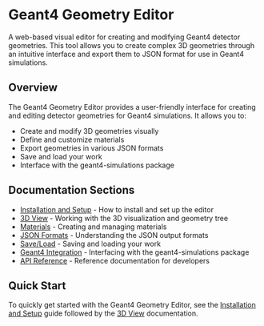 # Geant4 Geometry Editor

A web-based visual editor for creating and modifying Geant4 detector geometries. This tool allows you to create complex 3D geometries through an intuitive interface and export them to JSON format for use in Geant4 simulations.

## Overview

The Geant4 Geometry Editor provides a user-friendly interface for creating and editing detector geometries for Geant4 simulations. It allows you to:

- Create and modify 3D geometries visually
- Define and customize materials
- Export geometries in various JSON formats
- Save and load your work
- Interface with the geant4-simulations package

## Documentation Sections

- [Installation and Setup](installation.md) - How to install and set up the editor
- [3D View](3d-view/index.md) - Working with the 3D visualization and geometry tree
- [Materials](materials/index.md) - Creating and managing materials
- [JSON Formats](json/index.md) - Understanding the JSON output formats
- [Save/Load](save-load.md) - Saving and loading your work
- [Geant4 Integration](geant4-integration.md) - Interfacing with the geant4-simulations package
- [API Reference](api/index.md) - Reference documentation for developers

## Quick Start

To quickly get started with the Geant4 Geometry Editor, see the [Installation and Setup](installation.md) guide followed by the [3D View](3d-view/index.md) documentation.
